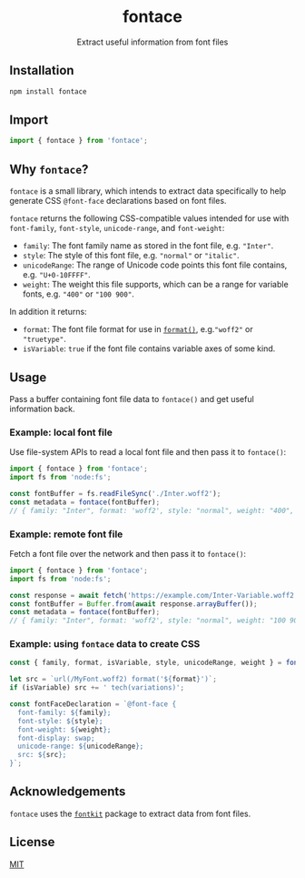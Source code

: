 <h1 align="center">fontace</h1>
<p align="center">Extract useful information from font files</p>

## Installation

```sh
npm install fontace
```

## Import

```js
import { fontace } from 'fontace';
```

## Why `fontace`?

`fontace` is a small library, which intends to extract data specifically to help generate CSS `@font-face` declarations based on font files.

`fontace` returns the following CSS-compatible values intended for use with `font-family`, `font-style`, `unicode-range`, and `font-weight`:

- `family`: The font family name as stored in the font file, e.g. `"Inter"`.
- `style`: The style of this font file, e.g. `"normal"` or `"italic"`.
- `unicodeRange`: The range of Unicode code points this font file contains, e.g. `"U+0-10FFFF"`.
- `weight`: The weight this file supports, which can be a range for variable fonts, e.g. `"400"` or `"100 900"`.

In addition it returns:

- `format`: The font file format for use in [`format()`](https://developer.mozilla.org/en-US/docs/Web/CSS/@font-face/src#format), e.g.`"woff2"` or `"truetype"`.
- `isVariable`: `true` if the font file contains variable axes of some kind.

## Usage

Pass a buffer containing font file data to `fontace()` and get useful information back.

### Example: local font file

Use file-system APIs to read a local font file and then pass it to `fontace()`:

```js
import { fontace } from 'fontace';
import fs from 'node:fs';

const fontBuffer = fs.readFileSync('./Inter.woff2');
const metadata = fontace(fontBuffer);
// { family: "Inter", format: 'woff2', style: "normal", weight: "400", isVariable: false, unicodeRange: "U+0, U+20-7E..." }
```

### Example: remote font file

Fetch a font file over the network and then pass it to `fontace()`:

```js
import { fontace } from 'fontace';
import fs from 'node:fs';

const response = await fetch('https://example.com/Inter-Variable.woff2');
const fontBuffer = Buffer.from(await response.arrayBuffer());
const metadata = fontace(fontBuffer);
// { family: "Inter", format: 'woff2', style: "normal", weight: "100 900", isVariable: true, unicodeRange: "U+0, U+20-7E..." }
```

### Example: using `fontace` data to create CSS

```js
const { family, format, isVariable, style, unicodeRange, weight } = fontace(fontBuffer);

let src = `url(/MyFont.woff2) format('${format}')`;
if (isVariable) src += ' tech(variations)';

const fontFaceDeclaration = `@font-face {
  font-family: ${family};
  font-style: ${style};
  font-weight: ${weight};
  font-display: swap;
  unicode-range: ${unicodeRange};
  src: ${src};
}`;
```

## Acknowledgements

`fontace` uses the [`fontkit`](https://www.npmjs.com/package/fontkit) package to extract data from font files.

## License

[MIT](LICENSE)
